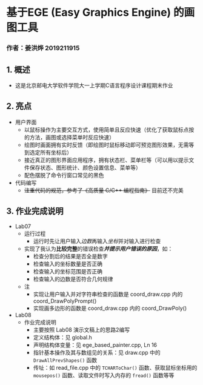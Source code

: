 # 基于EGE (Easy Graphics Engine) 的画图工具
### 作者：姜洪烨 2019211915
## 1. 概述
* 这是北京邮电大学软件学院大一上学期C语言程序设计课程期末作业
## 2. 亮点
* 用户界面
    * 以鼠标操作为主要交互方式，使用简单且反应快速（优化了获取鼠标点按的方法，画图或选择菜单时反应快速）
    * 绘图时画面拥有实时反馈（即绘图时鼠标移动即可预览图形效果，无需等到选定所有坐标后）
    * 接近真正的图形界面应用程序，拥有状态栏、菜单栏等（可以用以提示文件保存状态、图形统计、颜色设置信息、菜单等）
    * 配色摆脱了命令行窗口常见的黑色
* 代码编写
    * ~~注重代码的规范，参考了《高质量 C/C++ 编程指南》~~ 目前还不完美
## 3. 作业完成说明
* Lab07
    * 运行过程
        * 运行时先让用户输入*边数*再输入*坐标*并对输入进行检查
    * 实现了我认为**比较完整**的错误检查***并提示用户错误的原因***，如：
        * 检查分割后的结果是否全是数字
        * 检查输入的坐标数量是否正确
        * 检查输入的坐标范围是否正确
        * 检查输入的边数是否符合几何规律
    * 注
        * 实现让用户输入并对字符串检查的函数是 coord_draw.cpp 内的 coord_DrawPolyPrompt()
		* 实现画多边形的函数是 coord_draw.cpp 内的 coord_DrawPoly()
* Lab08
    * 作业完成说明
        * 主要按照 Lab08 演示文稿上的思路2编写
        * 定义结构体：见 global.h
        * 声明结构体变量：见 ege_based_painter.cpp, Ln 16
        * 指针基本操作及其与数组见的关系：见 draw.cpp 中的 `DrawAllPrevShapes()` 函数
        * 传址：如 read_file.cpp 中的 `TCHARToChar()` 函数、获取鼠标坐标用的 `mousepos()` 函数、读取文件时写入内存的 `fread()` 函数等等
